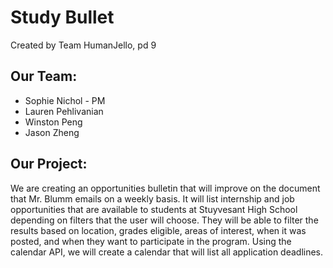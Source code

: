 # Study Bullet

Created by Team HumanJello, pd 9

## Our Team:
* Sophie Nichol - PM
* Lauren Pehlivanian
* Winston Peng
* Jason Zheng

## Our Project:
We are creating an opportunities bulletin that will improve on the document that Mr. Blumm emails on a weekly basis. It will list internship and job opportunities that are available to students at Stuyvesant High School depending on filters that the user will choose. They will be able to filter the results based on location, grades eligible, areas of interest, when it was posted, and when they want to participate in the program. Using the calendar API, we will create a calendar that will list all application deadlines.
